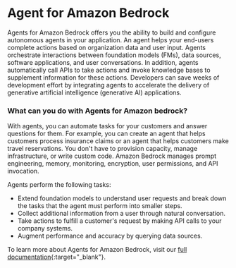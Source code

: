 # Agent for Amazon Bedrock
Agents for Amazon Bedrock offers you the ability to build and configure autonomous agents in your application. An agent helps your end-users complete actions based on organization data and user input. Agents orchestrate interactions between foundation models (FMs), data sources, software applications, and user conversations. In addition, agents automatically call APIs to take actions and invoke knowledge bases to supplement information for these actions. Developers can save weeks of development effort by integrating agents to accelerate the delivery of generative artificial intelligence (generative AI) applications.

<h3>What can you do with Agents for Amazon bedrock?</h3>
With agents, you can automate tasks for your customers and answer questions for them. For example, you can create an agent that helps customers process insurance claims or an agent that helps customers make travel reservations. You don't have to provision capacity, manage infrastructure, or write custom code. Amazon Bedrock manages prompt engineering, memory, monitoring, encryption, user permissions, and API invocation.

Agents perform the following tasks:

- Extend foundation models to understand user requests and break down the tasks that the agent must perform into smaller steps.
- Collect additional information from a user through natural conversation.
- Take actions to fulfill a customer's request by making API calls to your company systems.
- Augment performance and accuracy by querying data sources.

To learn more about Agents for Amazon Bedrock, visit our [full documentation](https://docs.aws.amazon.com/bedrock/latest/userguide/agents.html){:target="_blank"}.